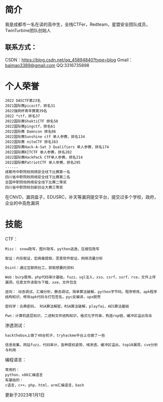 # 简介
我是成都市一名在读的高中生，全栈CTFer，Redteam，星盟安全团队成员，TwinTurbine团队创始人
## 联系方式：
CSDN：https://blog.csdn.net/qq_45894840?type=blog
Gmail：baimao3389@gmail.com
QQ:3316735898
# 个人荣誉
```
2022 DASCTF第23名
2021国际赛picoctf，排名31
2022强网杯青年赛第39名
2022 *ctf，排名37
2022国际赛ShaktiCTF 排名58
2022国际赛pingctf，排名61
2022国际赛 Damncon 排名86
2022国际赛Sunshine ctf 单人参赛，排名134
2022国际赛 niteCTF 排名163
2022国际赛Hack-A-Sat 3 Qualifiers 单人参赛，排名174
2022国际赛KITCTF 单人参赛，排名202
2022国际赛HackPack CTF单人参赛，排名214
2022国际赛PatriotCTF 单人参赛，排名295
......
成都市中职院校网络安全线下比赛第一名
四川省中职院校网络安全线下比赛第二名
全国中职院校网络安全线下比赛二等奖
四川省中职院校创新创业大赛三等奖
```
在CNVD，漏洞盒子，EDUSRC，补天等漏洞提交平台，提交过多个学校，政府，企业的中高危漏洞
# 技能
CTF：
```
Misc： snow隐写，图片隐写，python逃逸，压缩包隐写

取证：内存取证，宏病毒提取，恶意软件取证，网络流量分析

Osint：通过互联网社工，获取想要的资料

Web：burp使用，php代码审计基础，fuzz，sql注入，xss，csrf，ssrf，rce，文件上传漏洞，任意文件读取与下载，xxe，文件包含

逆向： 动态调试，汇编分析，静态调试，简单算法破解，python字节码，程序修改，apk程序结构知识，修改apk代码与打包签名，pyc反编译，upx脱壳

密码学：古典密码， RSA算法解密，RSA算法破解，playfai，AES算法基础

Pwn：计算机底层知识，二进制文件结构知识，格式化字符串，构造rop链，缓冲区溢出攻击
```
渗透测试：
```
hackthebox上做了40台机子，tryhackme平台上也做了一些

信息收集，网站fuzz，代码审计，各种提权姿势，域渗透，缓冲区溢出，top10漏洞，cve分析与利用
```
编程语言：
```
常用的：
python，x86汇编语言
有基础的：
c语言，c++，php，html，arm汇编语言，bash
```
更新于2023年1月1日
